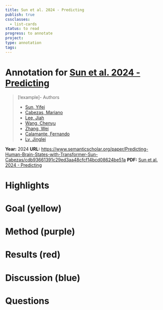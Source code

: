 ```yaml
---
title: Sun et al. 2024 - Predicting
publish: true
cssclasses:
  - list-cards
status: to read
progress: to annotate
project:
type: annotation
tags:
---
```

# Annotation for [Sun et al. 2024 - Predicting](Papers/References/Sun%20et%20al.%202024%20-%20Predicting)

> [!example]- Authors
> - [Sun, Yifei](Sun%2C%20Yifei)
> - [Cabezas, Mariano](Cabezas%2C%20Mariano)
> - [Lee, Jiah](Lee%2C%20Jiah)
> - [Wang, Chenyu](Wang%2C%20Chenyu)
> - [Zhang, Wei](Zhang%2C%20Wei)
> - [Calamante, Fernando](Calamante%2C%20Fernando)
> - [Lv, Jinglei](Lv%2C%20Jinglei)

**Year:** 2024
**URL:** https://www.semanticscholar.org/paper/Predicting-Human-Brain-States-with-Transformer-Sun-Cabezas/cdb93661391c29ed3aa48cfcf14bcd08624be51a
**PDF:** [Sun et al. 2024 - Predicting](Papers/PDFs/Sun%20et%20al.%202024%20-%20Predicting%20Human%20Brain%20States%20with%20Transformer.pdf)

# Highlights


# Goal (yellow)


# Method (purple)


# Results (red)


# Discussion (blue)


# Questions


